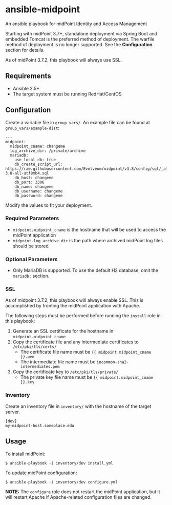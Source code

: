 # ansible-midpoint

An ansible playbook for midPoint Identity and Access Management

Starting with midPoint 3.7+, standalone deployment via Spring Boot and embedded Tomcat is the preferred method of deployment. The warfile method of deployment is no longer supported. See the **Configuration** section for details.

As of midPoint 3.7.2, this playbook will always use SSL.

## Requirements

* Ansible 2.5+
* The target system must be running RedHat/CentOS

## Configuration

Create a variable file in `group_vars/`. An example file can be found at `group_vars/example-dist`:

```
---
midpoint:
  midpoint_cname: changeme
  log_archive_dir: /private/archive
  mariadb:
    use_local_db: true
    db_create_script_url: https://raw.githubusercontent.com/Evolveum/midpoint/v3.8/config/sql/_all/mysql-3.8-all-utf8mb4.sql
    db_host: changeme
    db_port: 3306
    db_name: changeme
    db_username: changeme
    db_password: changeme
```

Modify the values to fit your deployment.

### Required Parameters

* `midpoint.midpoint_cname` is the hostname that will be used to access the midPoint application
* `midpoint.log_archive_dir` is the path where archived midPoint log files should be stored

### Optional Parameters

* Only MariaDB is supported. To use the default H2 database, omit the `mariadb:` section.

### SSL

As of midpoint 3.7.2, this playbook will always enable SSL. This is accomplished by fronting the midPoint application with Apache.

The following steps must be performed before running the `install` role in this playbook:
1. Generate an SSL certificate for the hostname in `midpoint.midpoint_cname`
1. Copy the certificate file and any intermediate certificates to `/etc/pki/tls/certs/`
   * The certificate file name must be `{{ midpoint.midpoint_cname }}.pem`
   * The intermediate file name must be `incommon-sha2-intermediates.pem`
1. Copy the certificate key to `/etc/pki/tls/private/`
   * The private key file name must be `{{ midpoint.midpoint_cname }}.key`

### Inventory

Create an inventory file in `inventory/` with the hostname of the target server.

```
[dev]
my-midpoint-host.someplace.edu
```

## Usage

To install midPoint:

```
$ ansible-playbook -i inventory/dev install.yml
```

To update midPoint configuration:

```
$ ansible-playbook -i inventory/dev configure.yml
```

**NOTE:** The `configure` role does not restart the midPoint application, but it will restart Apache if Apache-related configuration files are changed.

